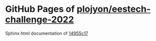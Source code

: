 GitHub Pages of [plojyon/eestech-challenge-2022](https://github.com/plojyon/eestech-challenge-2022.git)
===
Sphinx html documentation of [14955c17](https://github.com/plojyon/eestech-challenge-2022/tree/14955c17b1ace090ae5dced184a1d60a24fbd327)
